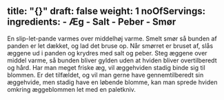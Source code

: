 title: "{}"
draft: false
weight: 1
noOfServings: 
ingredients:
	- Æg
	- Salt
	- Peber
	- Smør
---

En slip-let-pande varmes over middelhøj varme. Smelt smør så bunden af
panden er let dækket, og lad det bruse op. Når smørret er bruset af,
slås æggene ud i panden og krydres med salt og peber. Steg æggene over
middel varme, så bunden bliver gylden uden at hviden bliver
overtilberedt og hård. Har man meget friske æg, vil æggehviden stadig
binde sig til blommen. Er det tilfældet, og vil man gerne have
gennemtilberedt sin æggehvide, men stadig have en løbende blomme, kan
man sprede hviden omkring æggeblommen let med en paletkniv.

